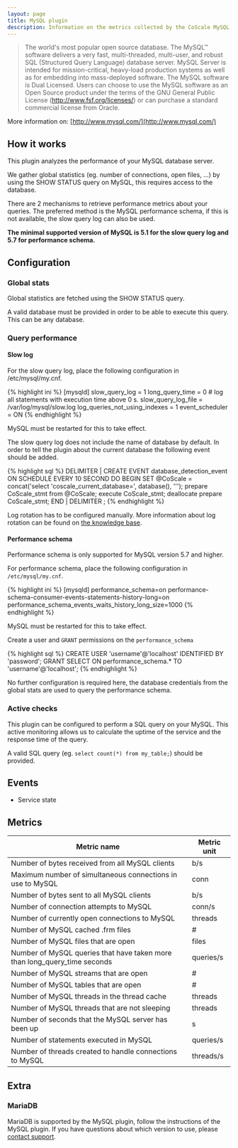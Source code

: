 ```yaml
---
layout: page
title: MySQL plugin
description: Information on the metrics collected by the CoScale MySQL plugin.
---
```


>  The world's most popular open source database. The MySQL™ software delivers a very fast, multi-threaded, multi-user, and robust SQL (Structured Query Language) database server. MySQL Server is intended for mission-critical, heavy-load production systems as well as for embedding into mass-deployed software. The MySQL software is Dual Licensed. Users can choose to use the MySQL software as an Open Source product under the terms of the GNU General Public License (http://www.fsf.org/licenses/) or can purchase a standard commercial license from Oracle.

More information on: [http://www.mysql.com/](http://www.mysql.com/)

## How it works

This plugin analyzes the performance of your MySQL database server.

We gather global statistics (eg. number of connections, open files, ...) by using the SHOW STATUS query on MySQL, this requires access to the database.

There are 2 mechanisms to retrieve performance metrics about your queries. The preferred method is the MySQL performance schema, if this is not available, the slow query log can also be used.

**The minimal supported version of MySQL is 5.1 for the slow query log and 5.7 for performance schema.**

## Configuration

### Global stats

Global statistics are fetched using the SHOW STATUS query.

A valid database must be provided in order to be able to execute this query. This can be any database.

### Query performance

#### Slow log

For the slow query log, place the following configuration in /etc/mysql/my.cnf.

{% highlight ini %}
[mysqld]
slow_query_log = 1
long_query_time = 0 # log all statements with execution time above 0 s.
slow_query_log_file = /var/log/mysql/slow.log
log_queries_not_using_indexes = 1
event_scheduler = ON
{% endhighlight %}

MySQL must be restarted for this to take effect.

The slow query log does not include the name of database by default. In order to tell the plugin about the current database the following event should be added.

{% highlight sql %}
DELIMITER |
    CREATE EVENT database_detection_event
    ON SCHEDULE EVERY 10 SECOND
    DO BEGIN
        SET @CoScale = concat('select \'coscale_current_database=',
                              database(), '\'');
        prepare CoScale_stmt from @CoScale;
        execute CoScale_stmt;
        deallocate prepare CoScale_stmt;
    END |
DELIMITER ;
{% endhighlight %}

Log rotation has to be configured manually. More information about log rotation can be found on [the knowledge base](https://dev.mysql.com/doc/refman/5.7/en/log-file-maintenance.html).

#### Performance schema

Performance schema is only supported for MySQL version 5.7 and higher.

For performance schema, place the following configuration in `/etc/mysql/my.cnf`.

{% highlight ini %}
[mysqld]
performance_schema=on
performance-schema-consumer-events-statements-history-long=on
performance_schema_events_waits_history_long_size=1000
{% endhighlight %}

MySQL must be restarted for this to take effect.

Create a user and `GRANT` permissions on the `performance_schema`

{% highlight sql %}
CREATE USER 'username'@'localhost' IDENTIFIED BY 'password';
GRANT SELECT ON performance_schema.* TO 'username'@'localhost';
{% endhighlight %}

No further configuration is required here, the database credentials from the global stats are used to query the performance schema.

### Active checks

This plugin can be configured to perform a SQL query on your MySQL. This active monitoring allows us to calculate the uptime of the service and the response time of the query.

A valid SQL query (eg. `select count(*) from my_table;`) should be provided.

## Events

* Service state

## Metrics

| Metric name                                                               | Metric unit |
|---------------------------------------------------------------------------|-------------|
| Number of bytes received from all MySQL clients                           | b/s         |
| Maximum number of simultaneous connections in use to MySQL                | conn        |
| Number of bytes sent to all MySQL clients                                 | b/s         |
| Number of connection attempts to MySQL                                    | conn/s      |
| Number of currently open connections to MySQL                             | threads     |
| Number of MySQL cached .frm files                                         | #           |
| Number of MySQL files that are open                                       | files       |
| Number of MySQL queries that have taken more than long_query_time seconds | queries/s   |
| Number of MySQL streams that are open                                     | #           |
| Number of MySQL tables that are open                                      | #           |
| Number of MySQL threads in the thread cache                               | threads     |
| Number of MySQL threads that are not sleeping                             | threads     |
| Number of seconds that the MySQL server has been up                       | s           |
| Number of statements executed in MySQL                                    | queries/s   |
| Number of threads created to handle connections to MySQL                  | threads/s   |

## Extra

### MariaDB

MariaDB is supported by the MySQL plugin, follow the instructions of the MySQL plugin. If you have questions about which version to use, please <a href="mailto:info@coscale.com" class="js-support">contact support</a>.
